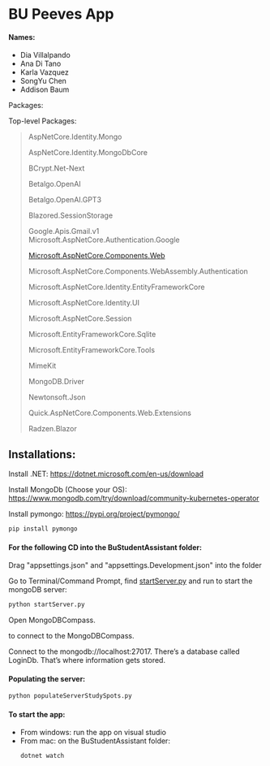 # BU Peeves App

#### Names:
- Dia Villalpando
- Ana Di Tano
- Karla Vazquez
- SongYu Chen
- Addison Baum

Packages:

Top-level Packages:                                             

> AspNetCore.Identity.Mongo
> 
> 
> AspNetCore.Identity.MongoDbCore                                
> 
> BCrypt.Net-Next                                               
> 
> Betalgo.OpenAI                                              
> 
> Betalgo.OpenAI.GPT3                                         
> 
> Blazored.SessionStorage                                    
> 
> Google.Apis.Gmail.v1                                   
> Microsoft.AspNetCore.Authentication.Google              
> 
> [Microsoft.AspNetCore.Components.Web](http://microsoft.aspnetcore.components.web/)                    
> 
> Microsoft.AspNetCore.Components.WebAssembly.Authentication      
> 
> Microsoft.AspNetCore.Identity.EntityFrameworkCore           
> 
> Microsoft.AspNetCore.Identity.UI        
> 
> Microsoft.AspNetCore.Session                     
> 
> Microsoft.EntityFrameworkCore.Sqlite                  
> 
> Microsoft.EntityFrameworkCore.Tools             
> 
> MimeKit                                                 
> 
> MongoDB.Driver                                       
> 
> Newtonsoft.Json                                             
> 
> Quick.AspNetCore.Components.Web.Extensions        
> 
> Radzen.Blazor
> 

## Installations:

Install .NET:
https://dotnet.microsoft.com/en-us/download

Install MongoDb (Choose your OS):
https://www.mongodb.com/try/download/community-kubernetes-operator 

Install pymongo:
https://pypi.org/project/pymongo/

```bash
pip install pymongo
```

#### For the following CD into the BuStudentAssistant folder:

Drag "appsettings.json" and "appsettings.Development.json" into the folder

Go to Terminal/Command Prompt, find [startServer.py](http://startserver.py/) and run to start the mongoDB server:

```bash
python startServer.py 
```

Open MongoDBCompass.

to connect to the MongoDBCompass.

Connect to the mongodb://localhost:27017. There’s a database called LoginDb. That’s where information gets stored.

#### Populating the server:

```bash
python populateServerStudySpots.py
```

#### To start the app:
- From windows: run the app on visual studio
- From mac: on the BuStudentAssistant folder:
  ```bash
  dotnet watch
  ```
